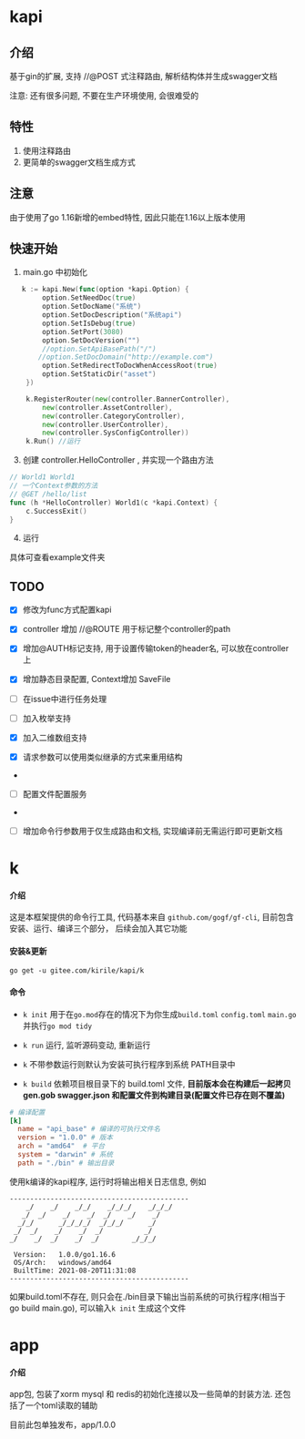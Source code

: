 # kapi

## 介绍
基于gin的扩展, 支持 //@POST 式注释路由, 解析结构体并生成swagger文档



注意: 还有很多问题, 不要在生产环境使用, 会很难受的

## 特性
1. 使用注释路由
2. 更简单的swagger文档生成方式


## 注意
由于使用了go 1.16新增的embed特性, 因此只能在1.16以上版本使用

## 快速开始

1. main.go 中初始化
```go
   k := kapi.New(func(option *kapi.Option) {
        option.SetNeedDoc(true)
        option.SetDocName("系统")
        option.SetDocDescription("系统api")
        option.SetIsDebug(true)
        option.SetPort(3080)
        option.SetDocVersion("")
        //option.SetApiBasePath("/")
       //option.SetDocDomain("http://example.com")
        option.SetRedirectToDocWhenAccessRoot(true)
        option.SetStaticDir("asset")
    })

    k.RegisterRouter(new(controller.BannerController),
        new(controller.AssetController),
        new(controller.CategoryController),
        new(controller.UserController),
        new(controller.SysConfigController))
	k.Run() //运行
```
3. 创建 controller.HelloController , 并实现一个路由方法
```go
// World1 World1
// 一个Context参数的方法
// @GET /hello/list
func (h *HelloController) World1(c *kapi.Context) {
	c.SuccessExit()
}
```
4. 运行

具体可查看example文件夹

## TODO

- [x] 修改为func方式配置kapi

- [x] controller 增加 //@ROUTE 用于标记整个controller的path

- [x] 增加@AUTH标记支持, 用于设置传输token的header名, 可以放在controller上

- [x] 增加静态目录配置, Context增加 SaveFile 

- [ ] 在issue中进行任务处理

- [ ] 加入枚举支持

- [x] 加入二维数组支持 

- [x] 请求参数可以使用类似继承的方式来重用结构
- 
- [ ] 配置文件配置服务
- 
- [ ] 增加命令行参数用于仅生成路由和文档, 实现编译前无需运行即可更新文档
  


# k
#### 介绍
这是本框架提供的命令行工具, 代码基本来自 `github.com/gogf/gf-cli`, 目前包含 安装、运行、编译三个部分， 后续会加入其它功能

#### 安装&更新

`go get -u gitee.com/kirile/kapi/k`

#### 命令

- `k init` 用于在`go.mod`存在的情况下为你生成`build.toml` `config.toml`  `main.go` 并执行`go mod tidy`

- `k run` 运行, 监听源码变动, 重新运行
- `k` 不带参数运行则默认为安装可执行程序到系统 PATH目录中
- `k build` 依赖项目根目录下的 build.toml 文件, **目前版本会在构建后一起拷贝 gen.gob  swagger.json 和配置文件到构建目录(配置文件已存在则不覆盖)**
```toml
# 编译配置
[k]
  name = "api_base" # 编译的可执行文件名
  version = "1.0.0" # 版本
  arch = "amd64"  # 平台
  system = "darwin" # 系统
  path = "./bin" # 输出目录
```
使用k编译的kapi程序, 运行时将输出相关日志信息, 例如
```
--------------------------------------------
    _/    _/    _/_/    _/_/_/    _/_/_/
   _/  _/    _/    _/  _/    _/    _/
  _/_/      _/_/_/_/  _/_/_/      _/
 _/  _/    _/    _/  _/          _/
_/    _/  _/    _/  _/        _/_/_/

 Version:   1.0.0/go1.16.6
 OS/Arch:   windows/amd64
 BuiltTime: 2021-08-20T11:31:08
-------------------------------------------- 
```
如果build.toml不存在, 则只会在./bin目录下输出当前系统的可执行程序(相当于 go build main.go), 可以输入`k init` 生成这个文件


# app

#### 介绍
app包, 包装了xorm mysql 和 redis的初始化连接以及一些简单的封装方法. 还包括了一个toml读取的辅助

目前此包单独发布，app/1.0.0